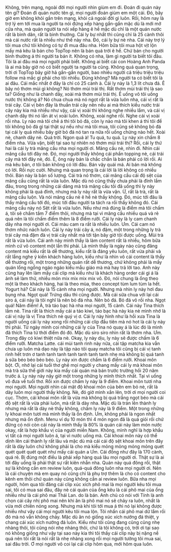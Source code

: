 Không, trên mạng, ngoài đời mọi người nhìn giùm em đi. Đoán đi quán này tên gì? Đoán đi quán nước tên gì, mọi người đoán giùm em một cái. Đó, bây giờ em không khỏi gần trên mạng, khỏi cả ngoài đời gì luôn. Rồi, hôm nay là trợ lý em tới mua là người ta nói đứng xếp hàng gần-gần mặc dù là mới mở cửa nha, mà quán người ta nói xếp hàng ê hề mặc dù chỉ là một quán nước rất là bình dân, rất là bình thường. Cái ly bự nhất thì cũng chỉ là 25 cành thôi mà cái nước rất là nhiều như thế này nha. Đó, cái ly bự nè nha. Cái này trợ lý tôi mua chứ tôi không có tự đi mua đâu nha. Hôm bữa tôi mua hột vịt lộn mấy má kêu là bán cho TopTop nên là bán quá trời ê hề. Chứ bán cho người bình thường á thì người ta bán ít. Không có nha, làm gì người ta biết tôi đâu. Tôi là ai đâu mà mọi người phải biết. Không ai biết cái con Hoàng Anh Panda là ai mà bây giờ nó có biết người ta người ta cũng. Không quá quan trọng, trời ơi TopTop bây giờ hả gần-gần người, bao nhiêu người cả triệu triệu triệu follow mà mắc gì phải cho tôi nhiều. Đúng không? Mà người ta có biết tôi là ai đâu. Cái mắc nhất ở đây là chỉ có 25 cành à. Cái ly này là 1,3 lít chưa đá. Ê bây nó thơm mùi gì không? Nó thơm mùi trái thị. Rất thơm mùi trái thị là sao ta? Giống như là chanh dây, xoài mà thơm mùi trái thị. Ê uống vô tôi uống nước thị không á? Nó chua chua mà nó ngọt rất là vừa luôn nha, cái vị rất là trái cây. Cái vị bên đây là thuần trái cây nên nếu ai mà thích kiểu nước trái cây này kia mà nhiều như vậy, cái vị xoài thì không nghe nhiều lắm, và cái vị chanh dây thì nó lấn át vị xoài luôn. Không, xoài nghe rồi. Nghe cái vị xoài rồi nha. Ly nào mà tôi chê á thì tôi bỏ đá, còn ly nào mà tôi khen á thì tôi để tôi không bỏ đá gì tại thật sự nếu như mà tôi mua, tôi cũng sẽ không bỏ đá tại cái ly quá nhiều bây giờ bỏ đá nó tan ra nữa rồi uống chừng nào hết. Xoài nè, chanh dây nè. Quá trời. Ngon quá à! Tu quá, tu quá. Ly này xin chấm 8 điểm nha. Vừa vặn, biết tại sao tự nhiên nó thơm mùi trái thị? Rồi, cái ly thứ hai là cái ly trà mãng cầu nha mọi người ơi. Mãng cầu nè, nhìn đi. Nhìn cái mãng cầu tới đây nè. Đó, mọi người thấy không cái phần topping nè, cái trái cây mà tới đây nè, đó. Ê, ông này bán là chắc chắn là bán phải có lời rồi. Ai mà kêu bán, ơ tôi bán không có lời đâu. Bán vậy quái má. Ai bán mà không có lời. Rồi nực cười. Nhưng mà quan trọng là cái lời là lời không có nhiều thôi. Bán này là bán số lượng. Cái trà nó thơm, cái mãng cầu cái độ sệt của mãng cầu cũng rất là vừa luôn. Mặc dù nó cũng thấy chưa phải là đỉnh lắm đâu, trong trong những cái dàng mà trà mãng cầu tôi đã uống thì ly này không phải là quá đỉnh, nhưng mà ly này rất là vừa vặn. Ừ, rất là trà, rất là mãng cầu luôn. Và nói mãng cầu nè ê hề nè thấy không. Đó, múc tới đâu là thấy mãng cầu tới đó, múc tới đâu người ta tách ra rồi thấy không đó. Cái mãng cầu này nó Sệt rất là vừa luôn. Nếu như mà đúng là điểm mà tôi chấm á, tôi sẽ chấm tầm 7 điểm thôi, nhưng mà tại vì mãng cầu nhiều quá và rẻ quá nên là tôi chấm điểm thêm là 8 điểm rưỡi. Cái ly này là ly cam chanh dây nha mọi người ơi. Cái màu cam ra rất là nhiều luôn. Ưm. Cái cam nó thơm nhức nách luôn. Cái ly này trái cây á, nó đậm, một trong những ly trà trái cây mà đậm đà vị trái cây nhất mà tới tận bây giờ tôi được uống. Mùi trà rất là vừa luôn. Cái anh này mình thấy là làm content rất là nhiều, hôm bữa mình cứ vô content một lần thì phải. Là mình thấy là ngày nào cũng đăng content mà kiểu rất là dễ thương, kiểu rất là đáng yêu luôn, rất vừa phải và rất lắng nghe ý kiến khách hàng luôn, kiểu như là nhìn vô cái content là thấy dễ thương rồi, một trong những quán rất dễ thương, chứ không phải là mấy quán lổng ngổng ngáo ngáo kiểu mẫu giáo mà mà hay trả lời tao. Anh này cũng hay lên làm mấy cái clip mà kiểu như là khách hàng order cái gì á là ảnh sẽ làm thử, nhiều món mix mix mix mix vô. Đó, nói chung là ổng theo một là theo khách hàng, hai là theo mùa, theo concept tùm lum tùm la hết. Yogurt hả? Cái này là 15 cành nha mọi người. Nhưng mà nhìn ly này hơi đau bụng nha. Ngọt quá! Trứng dâu thì cũng được. Mà cái sữa chua với lại cái siro á, cái này là tôi nghĩ là nên bỏ đá nha. Nên bỏ đá. Bỏ đá vô rồi nha. Ngọt quá! Năm điểm! À, trà táo bạc hà nha mọi người, 15 cành. Cái này Tina thích lắm nè. Tina rất là thích mấy cái a táo kiwi, táo bạc hà này kia nè mình nhớ là cái vị này là vị Tina thích nè quý vị ơ. Cái ly này hình như là hồi xưa Tina là người uống cái ly này xong rồi những cái clip đầu tiên mà nó hot là cái ly này thì phải. Từ ngày mình coi những cái ly của Tina nó quay á là lúc đó là mình đã thích Tina từ thời điểm đó đó. Mặc dù siro siro nhìn rất là thơm nha. Ưm. Trong đây có kiwi thiệt nữa nè. Okay, ly này dịu, ly này sẽ được chấm là 6 điểm rưỡi. Matcha Latte. cái mùi tanh rình này nữa, cái tập matcha kia vẫn chưa up luôn mà dạo này là tập nào tôi quay matcha tôi cũng bị cái vị tanh rình hết trơn ơ tanh tanh tanh tanh tanh tanh tanh nhẹ mà không bị quá tanh à sữa béo béo béo béo. Ly này xin được chấm là 6 điểm rưỡi. Khoai môn bột. Ơi, nhớ lại cái tuổi thơ ghê mọi người y chang mấy cái ly mà khoai môn mà trà sữa thế giới này kia mấy cái quán mà bán trước trường hồi 20 năm trước á. Ly này này nãy giờ một trong những ly mình thích nhất. Tại vì uống vô đưa về tuổi thơ. Rồi xin được chấm ly này là 9 điểm. Khoai môn tươi nha mọi người. Mọi người nhìn cái mật độ khoai môn của bên em bỏ nè, rất là dày luôn mọi người thấy không. Nè, đó giờ mình xắn lên, trời ơi mọi người coi cục. Thơm, cái khoai môn rất là vừa mà không bị quá trắng ngọt béo mà cái độ sệt rất là vừa phải luôn, mà rất là dày nha. Mặc dù là trán lên thành ly nhưng mà rất là dày nè thấy không, chấm ly này là 9 điểm. Một trong những ly khoai môn tươi mà mình thấy là ổn định. Ưm, không phải là ngon nhất nhưng mà ổn định. Menu ví dụ 10 món thì 4 món ngon đã là quá giỏi rồi chứ đừng có nói còn cái này là mình thấy là 80% là quán cái này làm món nước okay, rất là hợp khẩu vị của người miền Nam. Không, mình nghĩ là hợp khẩu vị tất cả mọi người luôn á, tại vì nước uống mà. Cái khoai môn này có thể dính lên cái thành ly rất lâu và mặc dù mà cái cái độ sệt khoai môn trên đây rất là dày luôn chứ không phải là cho mà kiểu mỏng mỏng mỏng mỏng quét quét quét quét quét như mấy cái quán a Ưm. Cái đống như đây là 170 cành, quá rẻ. Bị đúng một điều là phải xếp hàng quá lâu mọi người ơi. Thật sự là ai tới đây uống là phải thật sự rất kiên nhẫn nha. Quán này quá đông rồi, thật sự là không cần em review luôn, quá-quá đông luôn nha mọi người ơi. Nên là cái chuyện mà em quay nó cũng chỉ là phụ trợ thêm là cho có content cho kênh em thôi chứ quán này cũng không cần ai review luôn. Bữa nha mọi người, hôm qua tôi đăng cái clip xúc xích phô mai là mọi người kêu tôi mua sai, tôi có mua sai đâu, đây nè cái quán của ổng kêu là cái phô mai của ổng nhiều như là cái phô mai Thái Lan. do là bán. Anh chủ có nói với Tính là anh chọn cái cây nhị phô mai nên khi ăn là phô mai nó sẽ chảy ra luôn, nhất là vừa mới chiên nóng xong. Nhưng mà khi tôi tới mua á thì nó lại không được nhiều như vậy cái mọi người kêu tôi mua lộn. Tôi nhấn cái phô mai dữ lắm rồi đó mà nó vẫn không chảy. Mặc dù ăn nó giống xúc xích nướng đá thiệt, y chang cái xúc xích nướng đá luôn. Kiểu như tôi cũng đang cũng cũng nhẹ nhàng thôi, tôi cũng nói nhẹ nhàng thôi, chứ là tôi không có, trời ơi tại sao nó không giống như vậy tại sao này kia thì tôi thấy cái clip này bị nặng nề quá nên tôi rất là nói rất là nhẹ nhàng xong rồi mọi người tưởng tôi mua sai, sai đâu trời. Ơ mọi người vô coi lại cái clip hôm qua, mới hôm qua luôn.